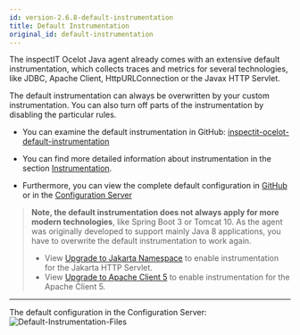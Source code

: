 ```yaml
---
id: version-2.6.8-default-instrumentation
title: Default Instrumentation
original_id: default-instrumentation
---
```

The inspectIT Ocelot Java agent already comes with an extensive default instrumentation, 
which collects traces and metrics for several technologies, 
like JDBC, Apache Client, HttpURLConnection or the Javax HTTP Servlet.

The default instrumentation can always be overwritten by your custom instrumentation. You can also turn off
parts of the instrumentation by disabling the particular rules.

- You can examine the default instrumentation in GitHub:
[inspectit-ocelot-default-instrumentation](https://github.com/inspectIT/inspectit-ocelot/tree/master/inspectit-ocelot-config/src/main/resources/rocks/inspectit/ocelot/config/default/instrumentation)

- You can find more detailed information about instrumentation in the section [Instrumentation](instrumentation/instrumentation.md).

- Furthermore, you can view the complete default configuration in [GitHub](https://github.com/inspectIT/inspectit-ocelot/tree/master/inspectit-ocelot-config/src/main/resources/rocks/inspectit/ocelot/config/default) 
or in the [Configuration Server](config-server/overview.md)

> **Note, the default instrumentation does not always apply for more modern technologies**, like Spring Boot 3 or Tomcat 10.
> As the agent was originally developed to support mainly Java 8 applications, 
> you have to overwrite the default instrumentation to work again. 
> - View [Upgrade to Jakarta Namespace](default-instrumentation/jakarta.md) to enable instrumentation for the Jakarta HTTP Servlet.
> - View [Upgrade to Apache Client 5](default-instrumentation/apache-client5.md) to enable instrumentation for the Apache Client 5.

---
The default configuration in the Configuration Server:
![Default-Instrumentation-Files](assets/default-instrumentation.png )

